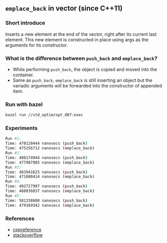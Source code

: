 ## `emplace_back` in vector (since C++11)

### Short introduce
Inserts a new element at the end of the vector, right after its current last element. This new element is constructed in place using args as the arguments for its constructor.

### What is the difference between `push_back` and `emplace_back`?
- While performing `push_back`, the object is copied and moved into the container.
- Same as `push_back`, `emplace_back` is still inserting an object but the variadic arguments will be forwarded into the constructor of appended item.

### Run with bazel
```bash
bazel run //std_optim/opt_007:exec
```

### Experiments
```bash
Run #1:
Time: 478120444 nanosecs (push_back)
Time: 475256712 nanosecs (emplace_back)
Run #2:
Time: 486174944 nanosecs (push_back)
Time: 477987985 nanosecs (emplace_back)
Run #3:
Time: 483941625 nanosecs (push_back)
Time: 471608414 nanosecs (emplace_back)
Run #4:
Time: 492727997 nanosecs (push_back)
Time: 480036037 nanosecs (emplace_back)
Run #5:
Time: 501338600 nanosecs (push_back)
Time: 479169342 nanosecs (emplace_back)
```

### References
- [cppreference](https://en.cppreference.com/w/cpp/container/vector/emplace_back)
- [stackoverflow](https://stackoverflow.com/questions/4303513/push-back-vs-emplace-back)

